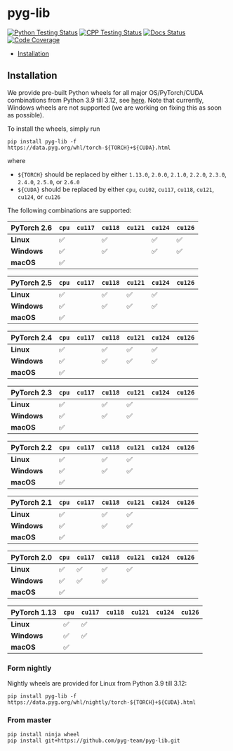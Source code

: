 [python-testing-image]: https://github.com/pyg-team/pyg-lib/actions/workflows/python_testing.yml/badge.svg
[python-testing-url]: https://github.com/pyg-team/pyg-lib/actions/workflows/python_testing.yml
[cpp-testing-image]: https://github.com/pyg-team/pyg-lib/actions/workflows/cpp_testing.yml/badge.svg
[cpp-testing-url]: https://github.com/pyg-team/pyg-lib/actions/workflows/cpp_testing.yml
[docs-image]: https://readthedocs.org/projects/pyg-lib/badge/?version=latest
[docs-url]: https://pyg-lib.readthedocs.io/en/latest/?badge=latest
[coverage-image]: https://codecov.io/gh/pyg-team/pyg-lib/branch/master/graph/badge.svg
[coverage-url]: https://codecov.io/github/pyg-team/pyg-lib?branch=master

# pyg-lib

[![Python Testing Status][python-testing-image]][python-testing-url]
[![CPP Testing Status][cpp-testing-image]][cpp-testing-url]
[![Docs Status][docs-image]][docs-url]
[![Code Coverage][coverage-image]][coverage-url]

* [Installation](#installation)

## Installation

We provide pre-built Python wheels for all major OS/PyTorch/CUDA combinations from Python 3.9 till 3.12, see [here](https://data.pyg.org/whl).
Note that currently, Windows wheels are not supported (we are working on fixing this as soon as possible).

To install the wheels, simply run

```
pip install pyg-lib -f https://data.pyg.org/whl/torch-${TORCH}+${CUDA}.html
```

where

* `${TORCH}` should be replaced by either `1.13.0`, `2.0.0`, `2.1.0`, `2.2.0`, `2.3.0`, `2.4.0`, `2.5.0`, or `2.6.0`
* `${CUDA}` should be replaced by either `cpu`, `cu102`, `cu117`, `cu118`, `cu121`, `cu124`, or `cu126`

The following combinations are supported:

| PyTorch 2.6  | `cpu` | `cu117` | `cu118` | `cu121` | `cu124` | `cu126` |
|--------------|-------|---------|---------|---------|---------|---------|
| **Linux**    | ✅    |         | ✅      |         | ✅      | ✅      |
| **Windows**  | ✅    |         | ✅      |         | ✅      | ✅      |
| **macOS**    | ✅    |         |         |         |         |         |

| PyTorch 2.5  | `cpu` | `cu117` | `cu118` | `cu121` | `cu124` | `cu126` |
|--------------|-------|---------|---------|---------|---------|---------|
| **Linux**    | ✅    |         | ✅      | ✅      | ✅      |         |
| **Windows**  | ✅    |         | ✅      | ✅      | ✅      |         |
| **macOS**    | ✅    |         |         |         |         |         |

| PyTorch 2.4  | `cpu` | `cu117` | `cu118` | `cu121` | `cu124` | `cu126` |
|--------------|-------|---------|---------|---------|---------|---------|
| **Linux**    | ✅    |         | ✅      | ✅      | ✅      |         |
| **Windows**  | ✅    |         | ✅      | ✅      | ✅      |         |
| **macOS**    | ✅    |         |         |         |         |         |

| PyTorch 2.3  | `cpu` | `cu117` | `cu118` | `cu121` | `cu124` | `cu126` |
|--------------|-------|---------|---------|---------|---------|---------|
| **Linux**    | ✅    |         | ✅      | ✅      |         |         |
| **Windows**  | ✅    |         | ✅      | ✅      |         |         |
| **macOS**    | ✅    |         |         |         |         |         |

| PyTorch 2.2  | `cpu` | `cu117` | `cu118` | `cu121` | `cu124` | `cu126` |
|--------------|-------|---------|---------|---------|---------|---------|
| **Linux**    | ✅    |         | ✅      | ✅      |         |         |
| **Windows**  | ✅    |         | ✅      | ✅      |         |         |
| **macOS**    | ✅    |         |         |         |         |         |

| PyTorch 2.1  | `cpu` | `cu117` | `cu118` | `cu121` | `cu124` | `cu126` |
|--------------|-------|---------|---------|---------|---------|---------|
| **Linux**    | ✅    |         | ✅      | ✅      |         |         |
| **Windows**  | ✅    |         | ✅      | ✅      |         |         |
| **macOS**    | ✅    |         |         |         |         |         |

| PyTorch 2.0  | `cpu` | `cu117` | `cu118` | `cu121` | `cu124` | `cu126` |
|--------------|-------|---------|---------|---------|---------|---------|
| **Linux**    | ✅    | ✅      | ✅      | ✅      |         |         |
| **Windows**  | ✅    | ✅      | ✅      |         |         |         |
| **macOS**    | ✅    |         |         |         |         |         |

| PyTorch 1.13 | `cpu` | `cu117` | `cu118` | `cu121` | `cu124` | `cu126` |
|--------------|-------|---------|---------|---------|---------|---------|
| **Linux**    | ✅    | ✅      |         |         |         |         |
| **Windows**  | ✅    | ✅      |         |         |         |         |
| **macOS**    | ✅    |         |         |         |         |         |

### Form nightly

Nightly wheels are provided for Linux from Python 3.9 till 3.12:

```
pip install pyg-lib -f https://data.pyg.org/whl/nightly/torch-${TORCH}+${CUDA}.html
```

### From master

```
pip install ninja wheel
pip install git+https://github.com/pyg-team/pyg-lib.git
```

